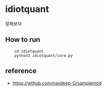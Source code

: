 # idiotquant
잘해보자

## How to run

```
    cd idiotquant
    python3 idiotquant/core.py
```

## reference
- https://github.com/navdeep-G/samplemod
